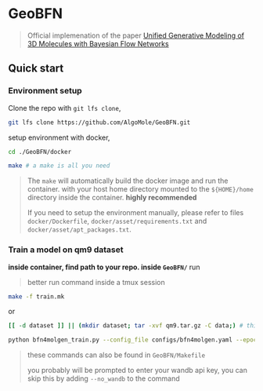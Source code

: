 
# GeoBFN
>Official implemenation of the paper [Unified Generative Modeling of 3D Molecules with Bayesian Flow Networks](https://openreview.net/forum?id=NSVtmmzeRB)

## Quick start


### Environment setup
Clone the repo with `git lfs clone`,
```bash
git lfs clone https://github.com/AlgoMole/GeoBFN.git
```

setup environment with docker,

```bash
cd ./GeoBFN/docker

make # a make is all you need
```

> The `make` will automatically build the docker image and run the container. with your host home directory mounted to the `${HOME}/home` directory inside the container. **highly recommended**
> 
> If you need to setup the environment manually, please refer to files `docker/Dockerfile`, `docker/asset/requirements.txt` and `docker/asset/apt_packages.txt`. 

### Train a model on qm9 dataset
**inside container, find path to your repo. inside `GeoBFN/`** run

> better run command inside a tmux session

```bash
make -f train.mk
```
or

```bash
[[ -d dataset ]] || (mkdir dataset; tar -xvf qm9.tar.gz -C data;) # this command need only be run once

python bfn4molgen_train.py --config_file configs/bfn4molgen.yaml --epochs 3000 #--no_wandb #to skip logging to wandb
```
> these commands can also be found in `GeoBFN/Makefile`
> 
> you probably will be prompted to enter your wandb api key, you can skip this by adding `--no_wandb` to the command

